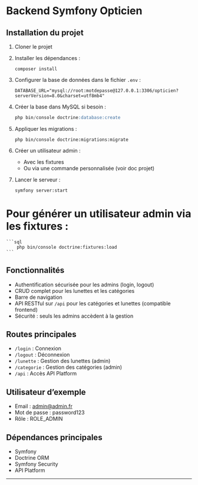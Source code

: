 # Backend Symfony Opticien

## Installation du projet

1. Cloner le projet
2. Installer les dépendances :
    ```
    composer install
    ```
3. Configurer la base de données dans le fichier `.env` :
    ```
    DATABASE_URL="mysql://root:motdepasse@127.0.0.1:3306/opticien?serverVersion=8.0&charset=utf8mb4"
    ```
4. Créer la base dans MySQL si besoin :
    ```sql
    php bin/console doctrine:database:create
    ```
5. Appliquer les migrations :
    ```
    php bin/console doctrine:migrations:migrate
    ```
6. Créer un utilisateur admin :
    - Avec les fixtures
    - Ou via une commande personnalisée (voir doc projet)

7. Lancer le serveur :
    ```
    symfony server:start
    ```


# Pour générer un utilisateur admin via les fixtures :
    ```sql
        php bin/console doctrine:fixtures:load
    ```

## Fonctionnalités

- Authentification sécurisée pour les admins (login, logout)
- CRUD complet pour les lunettes et les catégories
- Barre de navigation
- API RESTful sur `/api` pour les catégories et lunettes (compatible frontend)
- Sécurité : seuls les admins accèdent à la gestion

## Routes principales

- `/login` : Connexion
- `/logout` : Déconnexion
- `/lunette` : Gestion des lunettes (admin)
- `/categorie` : Gestion des catégories (admin)
- `/api` : Accès API Platform

## Utilisateur d’exemple

- Email : admin@admin.fr
- Mot de passe : password123
- Rôle : ROLE_ADMIN

## Dépendances principales

- Symfony
- Doctrine ORM
- Symfony Security
- API Platform

---
